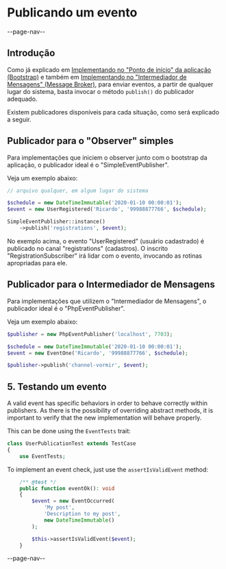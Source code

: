 # Publicando um evento

--page-nav--

## Introdução

Como já explicado em [Implementando no "Ponto de início" da aplicação (Bootstrap)](02-implementando-no-bootstrap.md) e também em [Implementando no "Intermediador de Mensagens" (Message Broker)](03-implementando-no-broker.md), para enviar eventos, a partir de qualquer lugar do sistema, basta invocar o método `publish()` do publicador adequado.

Existem publicadores disponíveis para cada situação, como será explicado a seguir.

## Publicador para o "Observer" simples

Para implementações que iniciem o observer junto com o bootstrap da aplicação, o publicador ideal é o "SimpleEventPublisher".

Veja um exemplo abaixo:

```php
// arquivo qualquer, em algum lugar do sistema

$schedule = new DateTimeImmutable('2020-01-10 00:00:01');
$event = new UserRegistered('Ricardo', '99988877766', $schedule);

SimpleEventPublisher::instance()
    ->publish('registrations', $event);
```

No exemplo acima, o evento "UserRegistered" (usuário cadastrado) é publicado no canal "registrations" (cadastros). O inscrito "RegistrationSubscriber" irá lidar com o evento, invocando as rotinas apropriadas para ele.

## Publicador para o Intermediador de Mensagens

Para implementações que utilizem o "Intermediador de Mensagens", o publicador ideal é o "PhpEventPublisher".

Veja um exemplo abaixo:

```php
$publisher = new PhpEventPublisher('localhost', 7703);

$schedule = new DateTimeImmutable('2020-01-10 00:00:01');
$event = new EventOne('Ricardo', '99988877766', $schedule);

$publisher->publish('channel-vormir', $event);
```

## 5. Testando um evento

A valid event has specific behaviors in order to behave correctly within publishers. As there is the possibility of overriding abstract methods, it is important to verify that the new implementation will behave properly.

This can be done using the `EventTests` trait:

```php
class UserPublicationTest extends TestCase
{
    use EventTests;
```

To implement an event check, just use the `assertIsValidEvent` method:

```php
    /** @test */
    public function eventOk(): void
    {
        $event = new EventOccurred(
            'My post',
            'Description to my post',
            new DateTimeImmutable()
        );

        $this->assertIsValidEvent($event);
    }
```

--page-nav--

